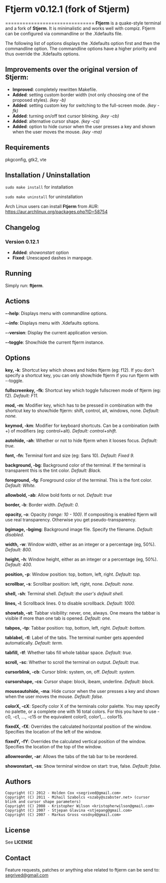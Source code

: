 # Ftjerm v0.12.1 (fork of Stjerm)
===============================
__Ftjerm__ is a quake-style terminal and a fork of __Stjerm__. It is minimalistic and works well with compiz. Ftjerm can be configured via commandline or the .Xdefaults file.

The following list of options displays the .Xdefaults option first and then the commandline option. The commandline options have a higher priority and thus override the .Xdefaults options.

## Improvements over the original version of Stjerm:
* __Improved__: completely rewritten Makefile.
* __Added__: setting custom border width (not only choosing one of the proposed styles). _(key -b)_
* __Added__: setting custom key for switching to the full-screen mode. _(key -fk)_
* __Added__: turning on/off text cursor blinking. _(key -cb)_
* __Added__: alternative cursor shape. _(key -cs)_
* __Added__: option to hide cursor when the user presses a key and shown when the user moves the mouse. _(key -ma)_

## Requirements
pkgconfig, gtk2, vte

## Installation / Uninstallation
`sudo make install` for installation

`sudo make uninstall` for uninstallation

Arch Linux users can install __Ftjerm__ from AUR: https://aur.archlinux.org/packages.php?ID=58754

## Changelog
### Version 0.12.1
* __Added__: _showonstart_ option
* __Fixed__: Unescaped dashes in manpage.

## Running
Simply run: __ftjerm__.

## Actions
__--help__: Displays menu with commandline options.

__--info__: Displays menu with .Xdefaults options.

__--version__: Display the current application version.

__--toggle__: Show/hide the current ftjerm instance.

## Options
__key, -k__: Shortcut key which shows and hides ftjerm (eg: f12). If you don't specify a shortcut key, you  can only show/hide ftjerm if you run ftjerm with --toggle.

__fullscreenkey, -fk__: Shortcut key which toggle fullscreen mode of ftjerm (eg: f2). _Default: F11._

__mod, -m__: Modifier  key,  which has to be pressed in combination with the shortcut key to show/hide ftjerm: shift, control, alt, windows, none. _Default: none._

__keymod, -km__: Modifier for keyboard shortcuts. Can be a combination (with +)  of  modifiers  (eg:  control+alt). _Default: control+shift._

__autohide, -ah__: Whether or not to hide ftjerm when it looses focus. _Default: true._

__font, -fn__: Terminal font and size (eg: Sans 10). _Default: Fixed 9._

__background, -bg__: Background  color of the terminal. If the terminal is transparent this is the tint color. _Default: Black._

__foreground, -fg__: Foreground color of the terminal. This is the font color. _Default: White._

__allowbold, -ab__: Allow bold fonts or not. _Default: true_

__border, -b__: Border width. _Default: 0._

__opacity, -o__: Opacity _(range: 10 - 100)_. If compositing is enabled ftjerm will use real transparency.  Otherwise you get pseudo-transparency.

__bgimage, -bgimg__: Background image file. Specify the filename. _Default: disabled._

__width, -w__: Window width, either as an integer or a percentage (eg, 50%). _Default: 800._

__height, -h__: Window height, either as an integer or a percentage (eg, 50%). _Default: 400._

__position, -p__: Window position: top, bottom, left, right. _Default: top._

__scrollbar, -s__: Scrollbar position: left, right, none. _Default: none._

__shell, -sh__: Terminal shell. _Default: the user's default shell._

__lines, -l__: Scrollback lines. 0 to disable scrollback. _Default: 1000._

__showtab, -st__: Tabbar  visibility:  never,  one,  always. One means the tabbar is visible if more than one tab is opened. _Default: one._

__tabpos, -tp__: Tabbar position: top, bottom, left, right. _Default: bottom._

__tablabel, -tl__: Label of the tabs. The terminal number gets appended automatically. _Default: term._

__tabfill, -tf__: Whether tabs fill whole tabbar space. _Default: true._

__scroll, -sc__:  Whether to scroll the terminal on output. _Default: true._

__cursorblink, -cb__: Cursor blink: system, on, off. _Default: system._

__cursorshape, -cs__: Cursor shape: block, ibeam, underline. _Default: block._

__mouseautohide, -ma__: Hide cursor when the user presses a key and shown when the user moves the mouse. _Default: false._

__colorX, -cX__: Specify color X of the terminals color palette. You may specify no palette, or a complete one with 16  total  colors.   For  this  you  have  to  use  -c0,  -c1, ..., -c15 or the equivalent color0, color1,... color15.

__fixedX, -fX__: Overrides the calculated horizontal position of the window. Specifies the location of the left of the window.

__fixedY, -fY__: Overrides the calculated vertical position of the window. Specifies the location of the top of the window.

__allowreorder, -ar__: Allows the tabs of the tab bar to be reordered.

__showonstart, -ss__: Show terminal window on start: true, false. _Default: false._

## Authors
    Copyright (C) 2012 - Holden Cox <segrived@gmail.com>
    Copyright (C) 2011 - Mihail Szabolcs <szaby@szabster.net> (cursor blink and cursor shape parameters)
    Copyright (C) 2008 - Kristopher Wilson <kristopherwilson@gmail.com>
    Copyright (C) 2007 - Stjepan Glavina <stjepang@gmail.com>
    Copyright (C) 2007 - Markus Gross <xsdnyd@gmail.com>

## License
See __LICENSE__

## Contact
Feature requests, patches or anything else related to ftjerm can be send to: segrived@gmail.com